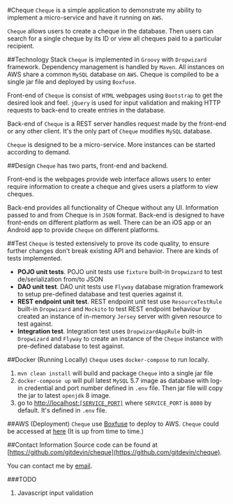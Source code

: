 #Cheque
`Cheque` is a simple application to demonstrate my ability to implement a micro-service and have it running on `AWS`.

`Cheque` allows users to create a cheque in the database. Then users can search for a single cheque by its ID or view all cheques paid to a particular recipient.

##Technology Stack
`Cheque` is implemented in `Groovy` with `Dropwizard` framework. Dependency management is handled by `Maven`. All instances on AWS share a common `MySQL` database on `AWS`. Cheque is compiled to be a single jar file and deployed by using `Boxfuse`.

Front-end of `Cheque` is consist of `HTML` webpages using `Bootstrap` to get the desired look and feel. `jQuery` is used for input validation and making HTTP requests to back-end to create entries in the database.

Back-end of `Cheque` is a REST server handles request made by the front-end or any other client. It's the only part of `Cheque` modifies `MySQL` database.

`Cheque` is designed to be a micro-service. More instances can be started according to demand. 

##Design
`Cheque` has two parts, front-end and backend.

Front-end is the webpages provide web interface allows users to enter require information to create a cheque and gives users a platform to view cheques. 

Back-end provides all functionality of Cheque without any UI. Information passed to and from Cheque is in `JSON` format. Back-end is designed to have front-ends on different platform as well. There can be an iOS app or an Android app to provide `Cheque` on different platforms.

##Test
`Cheque` is tested extensively to prove its code quality, to ensure further changes don't break existing API and behavior. There are kinds of tests implemented.

* **POJO unit tests**. POJO unit tests use `fixture` built-in `Dropwizard` to test de/serialization from/to JSON
* **DAO unit test**. DAO unit tests use `Flyway` database migration framework to setup pre-defined database and test queries against it.
* **REST endpoint unit test**. REST endpoint unit test use `ResourceTestRule` built-in `Dropwizard` and `Mockito` to test REST endpoint behaviour by created an instance of in-memory `Jersey` server with given resource to test against.
* **Integration test**. Integration test uses `DropwizardAppRule` built-in `Dropwizard` and `Flyway` to create an instance of the `Cheque` instance with pre-defined database to test against. 

##Docker (Running Locally)
`Cheque` uses `docker-compose` to run locally.

1. `mvn clean install` will build and package `Cheque` into a single jar file
2. `docker-compose up` will pull latest `MySQL` 5.7 image as database with log-in credential and port number defined in `.env` file. Then jar file will copy the jar to latest `openjdk` 8 image.
3. go to [http://localhost:`[SERVICE_PORT]`](http://localhost:8080/) where `SERVICE_PORT` is `8080` by default. It's defined in `.env` file.

##AWS (Deployment)
`Cheque` use [Boxfuse](https://boxfuse.com/) to deploy to AWS. `Cheque` could be accessed at [here](http://chequeservice-gitdevin.boxfuse.io/) (It is up from time to time.)

##Contact Information
Source code can be found at [https://github.com/gitdevin/cheque](https://github.com/gitdevin/cheque).

You can contact me by [email](mailto:dev.kun.yu.liu+chequedemo@gmail.com?Subject=Cheque%20demo).

###TODO
1. Javascript input validation
